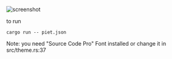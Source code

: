 ![screenshot](https://user-images.githubusercontent.com/49202620/182473115-99a9bfad-4977-49dc-8e4d-2d99c8da6621.png)


to run
```shell
cargo run -- piet.json
```

Note: you need "Source Code Pro" Font installed or change it in src/theme.rs:37
